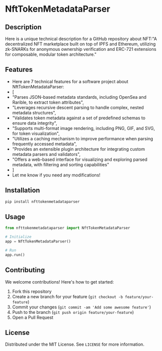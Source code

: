 # NftTokenMetadataParser

## Description

Here is a unique technical description for a GitHub repository about NFT:"A decentralized NFT marketplace built on top of IPFS and Ethereum, utilizing zk-SNARKs for anonymous ownership verification and ERC-721 extensions for composable, modular token architecture."

## Features

- Here are 7 technical features for a software project about NftTokenMetadataParser:
- [
- "Parses JSON-based metadata standards, including OpenSea and Rarible, to extract token attributes",
- "Leverages recursive descent parsing to handle complex, nested metadata structures",
- "Validates token metadata against a set of predefined schemas to ensure data integrity",
- "Supports multi-format image rendering, including PNG, GIF, and SVG, for token visualization",
- "Utilizes a caching mechanism to improve performance when parsing frequently accessed metadata",
- "Provides an extensible plugin architecture for integrating custom metadata parsers and validators",
- "Offers a web-based interface for visualizing and exploring parsed metadata, with filtering and sorting capabilities"
- ]
- Let me know if you need any modifications!
## Installation

```bash
pip install nfttokenmetadataparser
```

## Usage

```python
from nfttokenmetadataparser import NftTokenMetadataParser

# Initialize
app = NftTokenMetadataParser()

# Run
app.run()
```

## Contributing

We welcome contributions! Here's how to get started:

1. Fork this repository
2. Create a new branch for your feature (`git checkout -b feature/your-feature`)
3. Commit your changes (`git commit -am 'Add some awesome feature'`)
4. Push to the branch (`git push origin feature/your-feature`)
5. Open a Pull Request

## License

Distributed under the MIT License. See `LICENSE` for more information.
